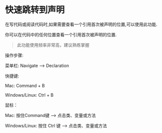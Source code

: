 # 快速跳转到声明

在写代码或阅读代码时,如果需要查看一个引用首次被声明的位置,可以使用此功能.

你可以在代码中的任何位置查看一个引用首次被声明的位置.

> 此功能使用频率非常高，建议熟练掌握

操作步骤: 

菜单栏: Navigate —&gt; Declaration

快捷键:

Mac: Command + B

Windows\/Linux: Ctrl + B

鼠标：

Mac: 按住Command键 —&gt; 点击类、变量或方法

Windows\/Linux: 按住 Ctrl 键 —&gt; 点击类、变量或方法 

